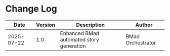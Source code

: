 # Change Log
| Date | Version | Description | Author |
|------|---------|-------------|--------|
| 2025-07-22 | 1.0 | Enhanced BMad automated story generation | BMad Orchestrator |
